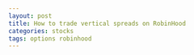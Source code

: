 ```yaml
---
layout: post
title: How to trade vertical spreads on RobinHood
categories: stocks
tags: options robinhood
---
```




